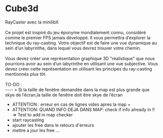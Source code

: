 # Cube3d
RayCaster avec la minilibX
<br/><br/>
Ce projet est inspiré du jeu éponyme mondialement connu, considéré comme le premier FPS jamais développé. Il vous permettra d’explorer la technique du ray-casting. Votre objectif est de faire une vue dynamique au sein d’un labyrinthe, dans lequel vous devrez trouver votre chemin.
<br/><br/>
Vous devez créer une représentation graphique 3D "réalistique" que nous pourrions avoir au sein d’un labyrinthe en utilisant une vue subjective. Vous devez créer cette représentation en utilisant les principes du ray-casting mentionnés plus tôt.
<br/><br/>
TO-DO :
<br/>
---- > Si la taille de fenêtre demandée dans la map est plus grande que skye de l’écran,la taille de fenêtre doit être skye de l’écran
- ATTENTION : erreur en cas de lignes vides apres la map +
- ATTENTION: QUAND INFO DEJA DANS MAP: check if info already in !! => Test to add in map checker
- start raycasting
- ajouter les free dans le retours d'erreurs
- mettre a jour les free
...